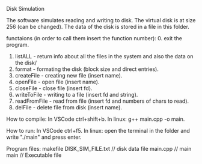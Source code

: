 Disk Simulation

The software simulates reading and writing to disk.
The virtual disk is at size 256 (can be changed).
The data of the disk is stored in a file in this folder.
 

functaions (in order to call them insert the function number):
0. exit the program.
1. listALL - return info about all the files in the system and also the data on the disk/
2. format - formating the disk (block size and direct entries).
3. createFile - creating new file (insert name).
4. openFile - open file (insert name).
5. closeFile - close file (insert fd).
6. writeToFile - writing to a file (insert fd and string).
7. readFromFile - read from file (insert fd and numbers of chars to read).
8. delFile - delete file from disk (insert name).



How to compile:
In VSCode ctrl+shift+b.
In linux: g++ main.cpp -o main.

How to run:
In VSCode ctrl+f5.
In linux: open the terminal in the folder and write "./main" and press enter.

Program files:
makefile
DISK_SIM_FILE.txt // disk data file
main.cpp // main
main    // Executable file
